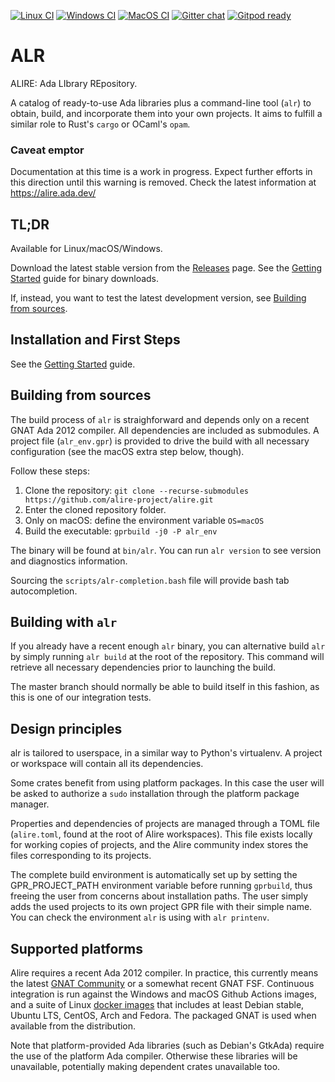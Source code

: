 [![Linux CI](https://github.com/alire-project/alire/workflows/CI%20linux/badge.svg)](https://github.com/alire-project/alire/actions)
[![Windows CI](https://github.com/alire-project/alire/workflows/CI%20Windows/badge.svg)](https://github.com/alire-project/alire/actions)
[![MacOS CI](https://github.com/alire-project/alire/workflows/CI%20macOS/badge.svg)](https://github.com/alire-project/alire/actions)
[![Gitter chat](https://badges.gitter.im/gitterHQ/gitter.png)](https://gitter.im/ada-lang/Alire)
[![Gitpod ready](https://img.shields.io/badge/Gitpod-ready-908a85?logo=gitpod)](https://gitpod.io/#https://github.com/alire-project/alire)

# ALR #

ALIRE: Ada LIbrary REpository.

A catalog of ready-to-use Ada libraries plus a command-line tool (`alr`) to
obtain, build, and incorporate them into your own projects. It aims to fulfill
a similar role to Rust's `cargo` or OCaml's `opam`.

### Caveat emptor ###

Documentation at this time is a work in progress. Expect further efforts in
this direction until this warning is removed. Check the latest information at
https://alire.ada.dev/

## TL;DR ##

Available for Linux/macOS/Windows.

Download the latest stable version from the [Releases](https://github.com/alire-project/alire/releases) page. See the [Getting Started](doc/getting-started.md) guide for binary downloads.

If, instead, you want to test the latest development version, see [Building from sources](#building-from-sources).

## Installation and First Steps ##

See the [Getting Started](doc/getting-started.md) guide.

## Building from sources ##

The build process of `alr` is straighforward and depends only on a recent GNAT Ada 2012 compiler. All dependencies are included as submodules. A project file (`alr_env.gpr`) is provided to drive the build with all necessary configuration (see the macOS extra step below, though).

Follow these steps:

1. Clone the repository: `git clone --recurse-submodules https://github.com/alire-project/alire.git`
1. Enter the cloned repository folder.
1. Only on macOS: define the environment variable `OS=macOS`
1. Build the executable: `gprbuild -j0 -P alr_env`

The binary will be found at `bin/alr`. You can run `alr version` to see version and diagnostics information.

Sourcing the `scripts/alr-completion.bash` file will provide bash tab autocompletion.

## Building with `alr`

If you already have a recent enough `alr` binary, you can alternative build
`alr` by simply running `alr build` at the root of the repository. This command
will retrieve all necessary dependencies prior to launching the build.

The master branch should normally be able to build itself in this fashion, as
this is one of our integration tests.

## Design principles ##

alr is tailored to userspace, in a similar way to Python's virtualenv. A
project or workspace will contain all its dependencies.

Some crates benefit from using platform packages. In this case the user
will be asked to authorize a `sudo` installation through the platform package
manager.

Properties and dependencies of projects are managed through a TOML file
(`alire.toml`, found at the root of Alire workspaces). This file exists locally
for working copies of projects, and the Alire community index stores the files
corresponding to its projects.

The complete build environment is automatically set up by setting the
GPR_PROJECT_PATH environment variable before running `gprbuild`, thus freeing
the user from concerns about installation paths. The user simply adds the used
projects to its own project GPR file with their simple name. You can check the
environment `alr` is using with `alr printenv`.

## Supported platforms ##

Alire requires a recent Ada 2012 compiler. In practice, this currently means
the latest [GNAT Community](https://www.adacore.com/download) or a somewhat
recent GNAT FSF. Continuous integration is run against the Windows and macOS
Github Actions images, and a suite of Linux [docker
images](https://github.com/alire-project/alire/blob/538a3549a1dbbc6c09728cb987c71187578381b2/.github/workflows/ci-docker.yml#L20)
that includes at least Debian stable, Ubuntu LTS, CentOS, Arch and Fedora. The
packaged GNAT is used when available from the distribution.

Note that platform-provided Ada libraries (such as Debian's GtkAda) require the
use of the platform Ada compiler. Otherwise these libraries will be
unavailable, potentially making dependent crates unavailable too.
